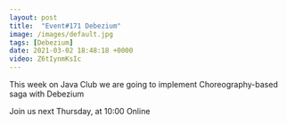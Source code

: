 ```yaml
---
layout: post
title:  "Event#171 Debezium"
image: /images/default.jpg
tags: [Debezium]
date: 2021-03-02 18:48:18 +0000
video: Z6tIynmKsIc
---
```


This week on Java Club we are going to implement Choreography-based saga with Debezium

Join us next Thursday, at 10:00 Online
